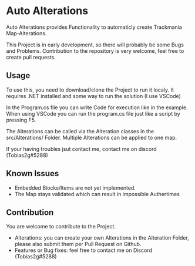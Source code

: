 # Auto Alterations
Auto Alterations provides Functionality to automaticly create Trackmania Map-Alterations.

This Project is in early development, so there will probably be some Bugs and Problems. Contribution to the repository is very welcome, feel free to create pull requests.

## Usage
To use this, you need to download/clone the Project to run it localy.
It requires .NET installed and some way to run the solution (I use VSCode)

In the Program.cs file you can write Code for execution like in the example.
When using VSCode you can run the program.cs file just like a script by pressing F5.

The Alterations can be called via the Alteration classes in the src/Alterations/ Folder.
Multiple Alterations can be applied to one map.

If your having troubles jsut contact me, contact me on discord (Tobias2g#5288)
## Known Issues
- Embedded Blocks/Items are not yet implemented.
- The Map stays validated which can result in impossible Authertimes
## Contribution
You are welcome to contribute to the Project.
- Alterations: you can create your own Alterations in the Alteration Folder, please also submit them per Pull Request on Github.
- Features or Bug fixes: feel free to contact me on Discord (Tobias2g#5288)
